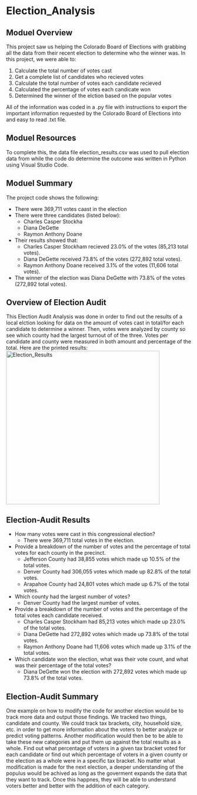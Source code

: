 # Election_Analysis

## Moduel Overview
This project saw us helping the Colorado Board of Elections with grabbing all the data from their recent election to determine who the winner was. 
In this project, we were able to:
1. Calculate the total number of votes cast
2. Get a complete list of candidates who recieved votes
3. Calculate the total number of votes each candidate recieved
4. Calculated the percentage of votes each candicate won
5. Determined the winner of the elction based on the popular votes

All of the information was coded in a .py file with instructions to export the important information requested by the Colorado Board of Elections into and easy to read .txt file.

## Moduel Resources
To complete this, the data file election_results.csv was used to pull election data from while the code do determine the outcome was written in Python using Visual Studio Code.

## Moduel Summary
The project code shows the following:
- There were 369,711 votes caast in the election
- There were three candidates (listed below):
    - Charles Casper Stockha
    - Diana DeGette
    - Raymon Anthony Doane
- Their results showed that:
    - Charles Casper Stockham recieved 23.0% of the votes (85,213 total votes).
    - Diana DeGette received 73.8% of the votes (272,892 total votes).
    - Raymon Anthony Doane received 3.1% of the votes (11,606 total votes).
- The winner of the election was Diana DeGette with 73.8% of the votes (272,892 total votes).

## Overview of Election Audit
This Election Audit Analysis was done in order to find out the results of a local elction looking for data on the amount of votes cast in total/for each candidate to determine a winner. Then, votes were analyzed by county so see which county had the largest turnout of of the three. Votes per candidate and county were measured in both amount and percentage of the total. Here are the printed results:
<img width="417" alt="Election_Results" src="https://user-images.githubusercontent.com/111014191/187780011-eb104c2e-81b6-459c-a920-2efc4e674db3.png">

## Election-Audit Results
- How many votes were cast in this congressional election?
    - There were 369,711 total votes in the election. 
- Provide a breakdown of the number of votes and the percentage of total votes for each county in the precinct.
    - Jefferson County had 38,855 votes which made up 10.5% of the total votes.
    - Denver County had 306,055 votes which made up 82.8% of the total votes.
    - Arapahoe County had 24,801 votes which made up 6.7% of the total votes.
- Which county had the largest number of votes?
    - Denver County had the largest number of votes.
- Provide a breakdown of the number of votes and the percentage of the total votes each candidate received.
    - Charles Casper Stockham had 85,213 votes which made up 23.0% of the total votes.
    - Diana DeGette had 272,892 votes which made up 73.8% of the total votes.
    - Raymon Anthony Doane had 11,606 votes which made up 3.1% of the total votes.
- Which candidate won the election, what was their vote count, and what was their percentage of the total votes?
    - Diana DeGette won the election with 272,892 votes which made up 73.8% of the total votes.
## Election-Audit Summary
One example on how to modify the code for another election would be to track more data and output those findings. We tracked two things, candidate and county. We could track tax brackets, city, household size, etc. in order to get more information about the voters to better analyze or predict voting patterns. Another modification would then be to be able to take these new categories and put them up against the total results as a whole. Find out what percentage of voters in a given tax bracket voted for each candidate or find out which percentage of voters in a given county or the election as a whole were in a specific tax bracket. No matter what modification is made for the next election, a deeper understanding of the populus would be achived as long as the goverment expands the data that they want to track. Once this happnes, they will be able to understand voters better and better with the addition of each category.
